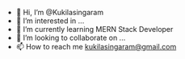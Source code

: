 - 👋 Hi, I’m @Kukilasingaram
- 👀 I’m interested in ...
- 🌱 I’m currently learning MERN Stack Developer
- 💞️ I’m looking to collaborate on ...
- 📫 How to reach me kukilasingaram@gmail.com

<!---
Kukilasingaram/Kukilasingaram is a ✨ special ✨ repository because its `README.md` (this file) appears on your GitHub profile.
You can click the Preview link to take a look at your changes.
--->
